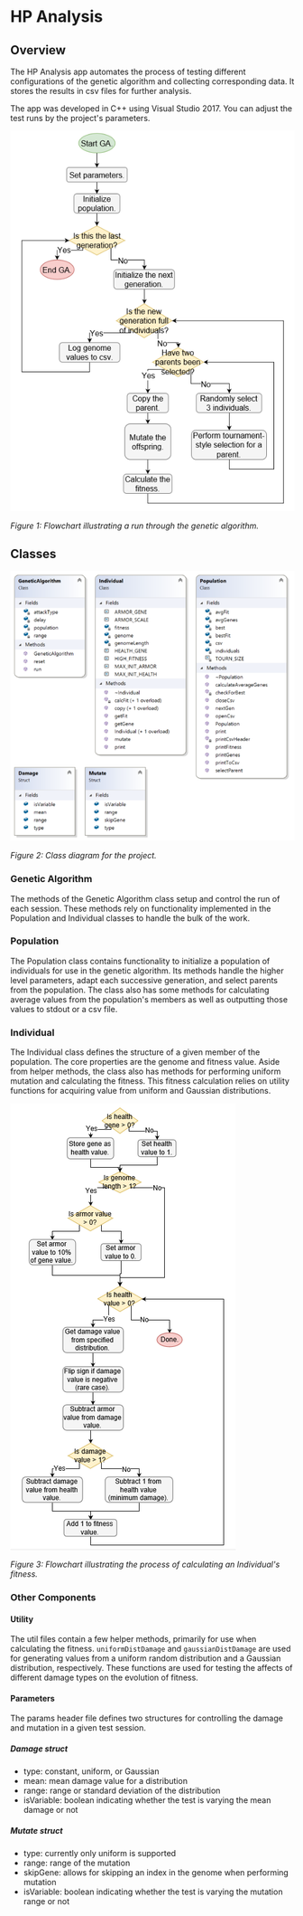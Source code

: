 # HP Analysis

## Overview
The HP Analysis app automates the process of testing different configurations of the genetic algorithm and collecting corresponding data. It stores the results in csv files for further analysis. 

The app was developed in C++ using Visual Studio 2017. You can adjust the test runs by the project's parameters.

![GA Flowchart](../diagrams/ga_flow.PNG)

*Figure 1: Flowchart illustrating a run through the genetic algorithm.*

## Classes

![Class Diagram](../diagrams/class_diagram.PNG)

*Figure 2: Class diagram for the project.*

### Genetic Algorithm
The methods of the Genetic Algorithm class setup and control the run of each session. These methods rely on functionality implemented in the Population and Individual classes to handle the bulk of the work.

### Population
The Population class contains functionality to initialize a population of individuals for use in the genetic algorithm. Its methods handle the higher level parameters, adapt each successive generation, and select parents from the population. The class also has some methods for calculating average values from the population's members as well as outputting those values to stdout or a csv file.

### Individual
The Individual class defines the structure of a given member of the population. The core properties are the genome and fitness value. Aside from helper methods, the class also has methods for performing uniform mutation and calculating the fitness. This fitness calculation relies on utility functions for acquiring value from uniform and Gaussian distributions.

![Calculating Fitness](../diagrams/calc_fitness_flow.PNG)

*Figure 3: Flowchart illustrating the process of calculating an Individual's fitness.*

### Other Components
#### Utility
The util files contain a few helper methods, primarily for use when calculating the fitness. ```uniformDistDamage``` and ```gaussianDistDamage``` are used for generating values from a uniform random distribution and a Gaussian distribution, respectively. These functions are used for testing the affects of different damage types on the evolution of fitness.

#### Parameters
The params header file defines two structures for controlling the damage and mutation in a given test session.
##### Damage struct
- type: constant, uniform, or Gaussian
- mean: mean damage value for a distribution
- range: range or standard deviation of the distribution
- isVariable: boolean indicating whether the test is varying the mean damage or not

##### Mutate struct
- type: currently only uniform is supported
- range: range of the mutation
- skipGene: allows for skipping an index in the genome when performing mutation
- isVariable: boolean indicating whether the test is varying the mutation range or not
